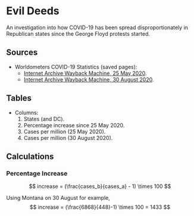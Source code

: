 # Evil Deeds

An investigation into how COVID-19 has been spread disproportionately in Republican states since the George Floyd protests started.

## Sources

* Worldometers COVID-19 Statistics (saved pages):
  * [Internet Archive Wayback Machine, 25 May 2020](https://web.archive.org/web/20200525233238/https://www.worldometers.info/coronavirus/country/us/).
  * [Internet Archive Wayback Machine, 30 August 2020](https://web.archive.org/web/20200830235948/https://www.worldometers.info/coronavirus/country/us/).

## Tables

* Columns:
  1. States (and DC).
  2. Percentage increase since 25 May 2020.
  3. Cases per million (25 May 2020).
  4. Cases per million (30 August 2020).

## Calculations

### Percentage Increase

$$ increase = (\frac{cases_b}{cases_a} - 1) \times 100 $$

Using Montana on 30 August for example,
$$ increase = (\frac{6868}{448}-1) \times 100 = 1433 $$
